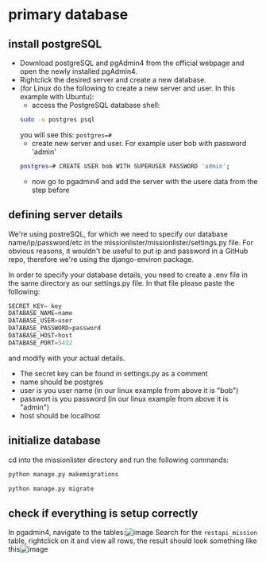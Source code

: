 # primary database
## install postgreSQL
- Download postgreSQL and pgAdmin4 from the official webpage and open the newly installed pgAdmin4.
- Rightclick the desired server and create a new database.
- (for Linux do the following to create a new server and user. In this example with Ubuntu):
    - access the PostgreSQL database shell:
    ```bash
    sudo -u postgres psql
    ```
    you will see this: `postgres=#`
    - create new server and user. For example user bob with password 'admin'
    ```bash
    postgres=# CREATE USER bob WITH SUPERUSER PASSWORD 'admin';
    ```
    - now go to pgadmin4 and add the server with the usere data from the step before

## defining server details
We're using postreSQL, for which we need to specify our database name/ip/password/etc in the missionlister/missionlister/settings.py file.
For obvious reasons, it wouldn't be useful to put ip and password in a GitHub repo, therefore we're using the django-environ package.

In order to specify your database details, you need to create a .env file in the same directory as our settings.py file.
In that file please paste the following:
```python
SECRET_KEY= key
DATABASE_NAME=name
DATABASE_USER=user
DATABASE_PASSWORD=password
DATABASE_HOST=host
DATABASE_PORT=5432
```
and modify with your actual details.
- The secret key can be found in settings.py as a comment
- name should be postgres
- user is you user name (in our linux example from above it is "bob")
- passwort is you password (in our linux example from above it is "admin")
- host should be localhost

## initialize database
cd into the missionlister directory and run the following commands:
```python
python manage.py makemigrations
```
```python
python manage.py migrate
```

## check if everything is setup correctly
In pgadmin4, navigate to the tables:![image](https://github.com/user-attachments/assets/249a4bf0-3735-415e-84e4-4a1a02fbd4ee)
Search for the `restapi_mission` table, rightclick on it and view all rows, the result should look something like this![image](https://github.com/user-attachments/assets/06cc9590-f2e4-4073-8793-2e6bbb3d3e2d)

